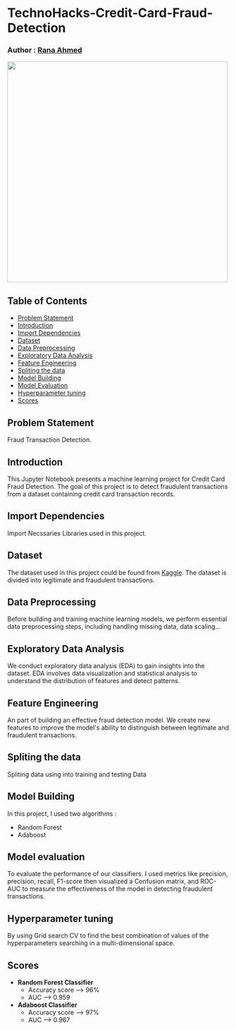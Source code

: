 # TechnoHacks-Credit-Card-Fraud-Detection
### Author : [Rana Ahmed](https://www.linkedin.com/in/rana-ahmed-3b2972246/)

<img src="https://www.customerservicemanager.com/wp-content/uploads/2020/05/credtcard.jpg" width="500">

## Table of Contents
- [Problem Statement](https://github.com/Rana0Ahmed/TechnoHacks-Credit-Card-Fraud-Detection#problem-statement)
- [Introduction](https://github.com/Rana0Ahmed/TechnoHacks-Credit-Card-Fraud-Detection#introduction)
- [Import Dependencies](https://github.com/Rana0Ahmed/TechnoHacks-Credit-Card-Fraud-Detection#import-dependencies)
- [Dataset](https://github.com/Rana0Ahmed/TechnoHacks-Credit-Card-Fraud-Detection#dataset)
- [Data Preprocessing](https://github.com/Rana0Ahmed/TechnoHacks-Credit-Card-Fraud-Detection#data-preprocessing)
- [Exploratory Data Analysis](https://github.com/Rana0Ahmed/TechnoHacks-Credit-Card-Fraud-Detection#exploratory-data-analysis)
- [Feature Engineering](https://github.com/Rana0Ahmed/TechnoHacks-Credit-Card-Fraud-Detection#feature-engineering)
- [Spliting the data](https://github.com/Rana0Ahmed/TechnoHacks-Credit-Card-Fraud-Detection#spliting-the-data-into-training-and-testing-data)
- [Model Building](https://github.com/Rana0Ahmed/TechnoHacks-Credit-Card-Fraud-Detection#model-building)
- [Model Evaluation](https://github.com/Rana0Ahmed/TechnoHacks-Credit-Card-Fraud-Detection#model-evaluation)
- [Hyperparameter tuning](https://github.com/Rana0Ahmed/TechnoHacks-Credit-Card-Fraud-Detection#hyperparameter-tuning)
- [Scores](https://github.com/Rana0Ahmed/TechnoHacks-Credit-Card-Fraud-Detection#scores)

## Problem Statement
Fraud Transaction Detection.
## Introduction
This Jupyter Notebook presents a machine learning project for Credit Card Fraud Detection. The goal of this project is to detect fraudulent transactions from a dataset containing credit card transaction records.
## Import Dependencies
Import Necssaries Libraries used in this project.
## Dataset
The dataset used in this project could be found from [Kaggle](https://www.kaggle.com/datasets/mlg-ulb/creditcardfraud). The dataset is divided into legitimate and fraudulent transactions.
## Data Preprocessing
Before building and training machine learning models, we perform essential data preprocessing steps, including handling missing data, data scaling...
## Exploratory Data Analysis
We conduct exploratory data analysis (EDA) to gain insights into the dataset. EDA involves data visualization and statistical analysis to understand the distribution of features and detect patterns.
## Feature Engineering
An part of building an effective fraud detection model. We create new features to improve the model's ability to distinguish between legitimate and fraudulent transactions.
## Spliting the data  
Spliting data using into training and testing Data
## Model Building
In this project, I used two algorithms : 
- Random Forest
- Adaboost
## Model evaluation
To evaluate the performance of our classifiers. I used metrics like precision, precision, recall, F1-score then visualized a Confusion matrix, and ROC-AUC to measure the effectiveness of the model in detecting fraudulent transactions.
## Hyperparameter tuning
By using Grid search CV to find the best combination of values of the hyperparameters searching in a multi-dimensional space.
## Scores
- **Random Forest Classifier**
    - Accuracy score --> 96%
    - AUC --> 0.959
- **Adaboost Classifier**
  - Accuracy score --> 97% 
  - AUC --> 0.967


